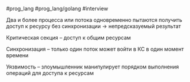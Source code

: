 #prog_lang #prog_lang/golang #interview 

Два и более процесса или потока одновременно пытаются получить доступ к ресурсу без синхронизации → непредсказуемый результат

Критическая секция – доступ к общим ресурсам

Синхронизация – только один поток может войти в КС в один момент времени

Уязвимость – злоумышленник манипулирует порядком выполнения операций для доступа к ресурсам